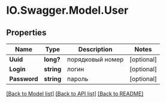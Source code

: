 # IO.Swagger.Model.User
## Properties

Name | Type | Description | Notes
------------ | ------------- | ------------- | -------------
**Uuid** | **long?** | порядковый номер | [optional] 
**Login** | **string** | логин | [optional] 
**Password** | **string** | пароль | [optional] 

[[Back to Model list]](../README.md#documentation-for-models) [[Back to API list]](../README.md#documentation-for-api-endpoints) [[Back to README]](../README.md)

